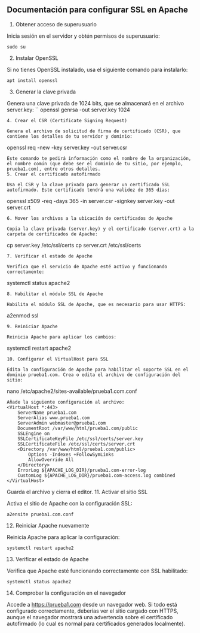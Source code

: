 ## Documentación para configurar SSL en Apache

1. Obtener acceso de superusuario

Inicia sesión en el servidor y obtén permisos de superusuario:
```
sudo su
```
2. Instalar OpenSSL

Si no tienes OpenSSL instalado, usa el siguiente comando para instalarlo:
```
apt install openssl
```
3. Generar la clave privada

Genera una clave privada de 1024 bits, que se almacenará en el archivo server.key:
``
openssl genrsa -out server.key 1024
```
4. Crear el CSR (Certificate Signing Request)

Genera el archivo de solicitud de firma de certificado (CSR), que contiene los detalles de tu servidor y dominio:
```
openssl req -new -key server.key -out server.csr
```
Este comando te pedirá información como el nombre de la organización, el nombre común (que debe ser el dominio de tu sitio, por ejemplo, prueba1.com), entre otros detalles.
5. Crear el certificado autofirmado

Usa el CSR y la clave privada para generar un certificado SSL autofirmado. Este certificado tendrá una validez de 365 días:
```
openssl x509 -req -days 365 -in server.csr -signkey server.key -out server.crt
```
6. Mover los archivos a la ubicación de certificados de Apache

Copia la clave privada (server.key) y el certificado (server.crt) a la carpeta de certificados de Apache:
```
cp server.key /etc/ssl/certs
cp server.crt /etc/ssl/certs
```
7. Verificar el estado de Apache

Verifica que el servicio de Apache esté activo y funcionando correctamente:
```
systemctl status apache2
```
8. Habilitar el módulo SSL de Apache

Habilita el módulo SSL de Apache, que es necesario para usar HTTPS:
```
a2enmod ssl
```
9. Reiniciar Apache

Reinicia Apache para aplicar los cambios:
```
systemctl restart apache2
```
10. Configurar el VirtualHost para SSL

Edita la configuración de Apache para habilitar el soporte SSL en el dominio prueba1.com. Crea o edita el archivo de configuración del sitio:
```
nano /etc/apache2/sites-available/prueba1.com.conf
```
Añade la siguiente configuración al archivo:
<VirtualHost *:443>
    ServerName prueba1.com
    ServerAlias www.prueba1.com
    ServerAdmin webmaster@prueba1.com
    DocumentRoot /var/www/html/prueba1.com/public
    SSLEngine on
    SSLCertificateKeyFile /etc/ssl/certs/server.key
    SSLCertificateFile /etc/ssl/certs/server.crt
    <Directory /var/www/html/prueba1.com/public>
        Options -Indexes +FollowSymLinks
        AllowOverride All
    </Directory>
    ErrorLog ${APACHE_LOG_DIR}/prueba1.com-error-log
    CustomLog ${APACHE_LOG_DIR}/prueba1.com-access.log combined
</VirtualHost>
```
Guarda el archivo y cierra el editor.
11. Activar el sitio SSL

Activa el sitio de Apache con la configuración SSL:
```
a2ensite prueba1.com.conf
```
12. Reiniciar Apache nuevamente

Reinicia Apache para aplicar la configuración:
```
systemctl restart apache2
```
13. Verificar el estado de Apache

Verifica que Apache esté funcionando correctamente con SSL habilitado:
```
systemctl status apache2
```
14. Comprobar la configuración en el navegador

Accede a https://prueba1.com desde un navegador web. Si todo está configurado correctamente, deberías ver el sitio cargado con HTTPS, aunque el navegador mostrará una advertencia sobre el certificado autofirmado (lo cual es normal para certificados generados localmente).
